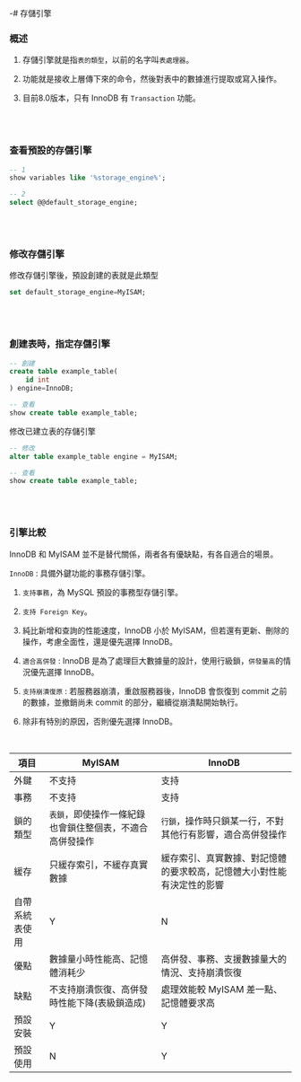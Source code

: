 -# 存儲引擎

### 概述
1. 存儲引擎就是指`表的類型`，以前的名字叫`表處理器`。
2. 功能就是接收上層傳下來的命令，然後對表中的數據進行提取或寫入操作。

3. 目前8.0版本，只有 InnoDB 有 `Transaction` 功能。

<br/>

<br/>

### 查看預設的存儲引擎

```sql
-- 1
show variables like '%storage_engine%';

-- 2
select @@default_storage_engine;
```

<br/>

<br/>

### 修改存儲引擎
修改存儲引擎後，預設創建的表就是此類型
```sql
set default_storage_engine=MyISAM;
```

<br/>

<br/>

### 創建表時，指定存儲引擎
```sql
-- 創建
create table example_table(
    id int
) engine=InnoDB;

-- 查看
show create table example_table;
```

修改已建立表的存儲引擎

```sql
-- 修改
alter table example_table engine = MyISAM;

-- 查看
show create table example_table;
```

<br/>

<br/>

### 引擎比較

InnoDB 和 MyISAM 並不是替代關係，兩者各有優缺點，有各自適合的場景。

`InnoDB` : 具備外鍵功能的事務存儲引擎。

1. `支持事務`，為 MySQL 預設的事務型存儲引擎。

2. `支持 Foreign Key`。

3. 純比新增和查詢的性能速度，InnoDB 小於 MyISAM，但若還有更新、刪除的操作，考慮全面性，還是優先選擇 InnoDB。

4. `適合高併發` : InnoDB 是為了處理巨大數據量的設計，使用行級鎖，`併發量高`的情況優先選擇 InnoDB。

5. `支持崩潰復原` : 若服務器崩潰，重啟服務器後，InnoDB 會恢復到 commit 之前的數據，並撤銷尚未 commit 的部分，繼續從崩潰點開始執行。

6. 除非有特別的原因，否則優先選擇 InnoDB。



<br/>

|項目|MyISAM|InnoDB|
|--|--|--|
|外鍵|不支持|支持|
|事務|不支持|支持|
|鎖的類型|`表鎖`，即使操作一條紀錄也會鎖住整個表，不適合高併發操作|`行鎖`，操作時只鎖某一行，不對其他行有影響，適合高併發操作|
|緩存|只緩存索引，不緩存真實數據|緩存索引、真實數據、對記憶體的要求較高，記憶體大小對性能有決定性的影響|
|自帶系統表使用|Y|N|
|優點|數據量小時性能高、記憶體消耗少|高併發、事務、支援數據量大的情況、支持崩潰恢復|
|缺點|不支持崩潰恢復、高併發時性能下降(表級鎖造成)|處理效能較 MyISAM 差一點、記憶體要求高|
|預設安裝|Y|Y|
|預設使用|N|Y|
